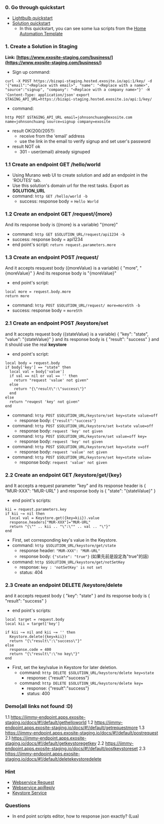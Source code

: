 ### 0. Go through quickstart
- [Lightbulb quickstart](http://docs.exosite.com/quickstarts/lightbulb/)
- [Solution quickstart](http://docs.exosite.com/quickstarts/solutions/exampleapp/)
	- In this quickstart, you can see some lua scripts from the [Home Automation Template](https://github.com/exosite/home-automation-example)


### 1. Create a Solution in Staging
**Link: [https://www.exosite-staging.com/business/](https://www.exosite-staging.com/business/)**

- Sign up command:

`curl -X POST https://bizapi-staging.hosted.exosite.io/api:1/key/ -d '{"email":"<Replace with email>", "name": "<Replace with a name>", "source":"signup", "company": "<Replace with a company name>"}' -H 'Content-Type: application/json'`
`export STAGING_API_URL=https://bizapi-staging.hosted.exosite.io/api:1/key/`

* command:
 
```
http POST $STAGING_API_URL email=johnsonchuang@exosite.com name=johnsonchuang source=signup company=exosite
```

* result OK(200/205?):
	* receive from the 'email' address
	* use the link in the email to verify signup and set user's password
* result NOT ok
	* 301 - user(email) already signuped

### 1.1 Create an endpoint GET /hello/world

- Using Murano web UI to create solution and add an endpoint in the 'ROUTES' tab.
- Use this solution's domain url for the rest tasks. Export as **SOLUTION_URL**
- command: `http GET /hello/world -b`
	- success: response body = `Hello World`

### 1.2 Create an endpoint GET /request/{more}
And its response body is ({more} is a variable)
"{more}"

- command: `http GET $SOLUTION_URL/request/api1234 -b`
- success: response body = api1234
- end point's script: `return request.parameters.more`

### 1.3 Create an endpoint POST /request/
And it accepts resquest body ({moreValue} is a variable)
{
  "more", "{moreValue}"
}
And its response body is
"{moreValue}"

- end point's script:

```
local more = request.body.more
return more
```
- command: `http POST $SOLUTION_URL/request/ more=moreSth -b`
- success: response body = `moreSth`

### 2.1 Create an endpoint POST /keystore/set
and It accepts request body
({stateValue} is a variable)
{
	"key": "state",
	"value": "{stateValue}"
}
and its response body is
{
	"result": "success"
}
and it should use the real **keystore**

- end point's script:

```
local body = request.body
if body['key'] == "state" then
  local val = body['value']
  if val == nil or val == '' then
    return "request 'value' not given"
  else
    return "{\"result\":\"success\"}"
  end
else
  return "reuqest 'key' not given"
end
```
- command: `http POST $SOLUTION_URL/keystore/set key=state value=off`
	- response body: `{"result":"success"}`
- command: `http POST $SOLUTION_URL/keystore/set k=state value=off`
	- response body: `request 'key' not given`
- command: `http POST $SOLUTION_URL/keystore/set value=off key=`
	- response body: `request 'key' not given`
- command: `http POST $SOLUTION_URL/keystore/set key=state v=off`
	- response body: `request 'value' not given`
- command: `http POST $SOLUTION_URL/keystore/set key=state value=`
	- response body: `request 'value' not given`

### 2.2 Create an endpoint GET /keystore/get/{key}
and It accepts a request parameter "key"
and its response header is
{
	"MUR-XXX": "MUR-URL"
}
and response body is
{
	"state": "{stateValue}"
}

- end point's scripts:

```
kii = request.parameters.key
if kii ~= nil then
  local val = Keystore.get({key=kii}).value
  response.headers["MUR-XXX"]="MUR-URL"
  return "{\"" .. kii .. "\":\"" .. val .. "\"}"
end
```
- First, set corresponding key's value in the Keystore.
- command: `http $SOLUTION_URL/keystore/get/state`
	- response header: `"MUR-XXX": "MUR-URL"`
	- response body: `{"state": "true"}` (如果先前是設定為"true"的話)
- command: `http $SOLUTION_URL/keystore/get/notSetKey`
	- response: `key : 'notSetKey' is not set`
	- status: 404

### 2.3 Create an endpoint DELETE /keystore/delete
and it accepts request body
{
	"key": "state"
}
and its response body is
{
	"result": "success"
}

- end point's scripts:

```
local target = request.body
local kii = target['key']

if kii ~= nil and kii ~= '' then
  Keystore.delete({key=kii})
  return "{\"result\":\"success\"}"
else
  response.code = 400
  return "{\"result\":\"no key\"}"
end
```
- First, set the key/value in Keystore for later deletion.
	- command: `http DELETE $SOLUTION_URL/keystore/delete key=state`
		- response: {"result":"success"}
	- command: `http DELETE $SOLUTION_URL/keystore/delete key=`
		- response: {"result":"success"}
		- status: 400

### Demo(all links not found :D)
1.1 https://jimmy-endpoint.apps.exosite-staging.io/docs/#!/default/gethelloworld
1.2 https://jimmy-endpoint.apps.exosite-staging.io/docs/#!/default/getrequestmore
1.3 https://jimmy-endpoint.apps.exosite-staging.io/docs/#!/default/postrequest
2.1 https://jimmy-endpoint.apps.exosite-staging.io/docs/#!/default/getkeystoregetkey
2.2 https://jimmy-endpoint.apps.exosite-staging.io/docs/#!/default/postkeystoreset
2.3 https://jimmy-endpoint.apps.exosite-staging.io/docs/#!/default/deletekeystoredelete

### Hint
- [Webservice Request](http://docs.exosite.com/reference/services/webservice/#request)
- [Webservice apiReply](http://docs.exosite.com/reference/services/webservice/#apireply)
- [Keystore Service](http://docs.exosite.com/reference/services/keystore/)


### Questions
- In end point scripts editor, how to response json exactly? (Lua)